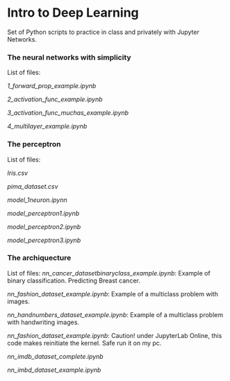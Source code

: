 # Intro to Deep Learning

Set of Python scripts to practice in class and privately with Jupyter Networks.


### The neural networks with simplicity
List of files:

*1_forward_prop_example.ipynb*

*2_activation_func_example.ipynb*

*3_activation_func_muchas_example.ipynb*

*4_multilayer_example.ipynb*



### The perceptron
List  of files:

*Iris.csv*

*pima_dataset.csv*

*model_1neuron.ipynn*

*model_perceptron1.ipynb*

*model_perceptron2.ipynb*

*model_perceptron3.ipynb*



### The archiquecture
List  of files:
*nn_cancer_datasetbinaryclass_example.ipynb*: Example of binary classification. Predicting Breast cancer.

*nn_fashion_dataset_example.ipynb*: Example of a multiclass problem with images.

*nn_handnumbers_dataset_example.ipynb*: Example of a multiclass problem with handwriting images. 

*nn_fashion_dataset_example.ipynb*: Caution! under JupyterLab Online, this code makes reinitiate the kernel. Safe run it on my pc.

*nn_imdb_dataset_complete.ipynb*

*nn_imbd_dataset_example.ipynb*
